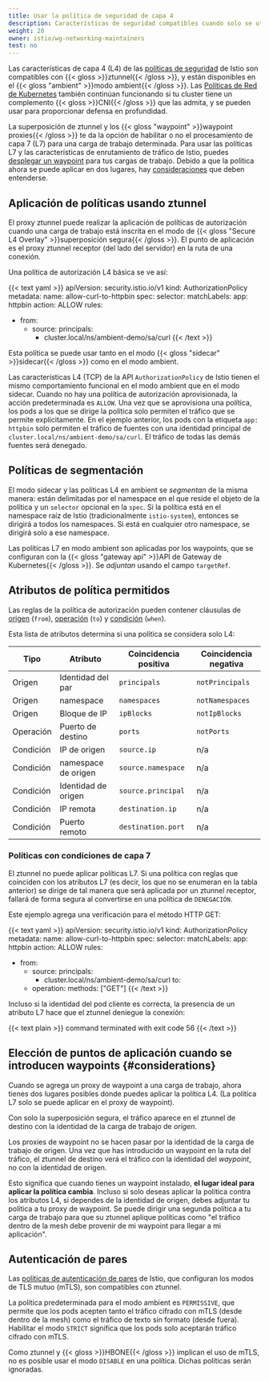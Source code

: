 ```yaml
---
title: Usar la política de seguridad de capa 4
description: Características de seguridad compatibles cuando solo se utiliza la superposición segura L4.
weight: 20
owner: istio/wg-networking-maintainers
test: no
---
```


Las características de capa 4 (L4) de las [políticas de seguridad](/es/docs/concepts/security) de Istio son compatibles con {{< gloss >}}ztunnel{{< /gloss >}}, y están disponibles en el {{< gloss "ambient" >}}modo ambient{{< /gloss >}}. Las [Políticas de Red de Kubernetes](https://kubernetes.io/docs/concepts/services-networking/network-policies/) también continúan funcionando si tu cluster tiene un complemento {{< gloss >}}CNI{{< /gloss >}} que las admita, y se pueden usar para proporcionar defensa en profundidad.

La superposición de ztunnel y los {{< gloss "waypoint" >}}waypoint proxies{{< /gloss >}} te da la opción de habilitar o no el procesamiento de capa 7 (L7) para una carga de trabajo determinada. Para usar las políticas L7 y las características de enrutamiento de tráfico de Istio, puedes [desplegar un waypoint](/es/docs/ambient/usage/waypoint) para tus cargas de trabajo. Debido a que la política ahora se puede aplicar en dos lugares, hay [consideraciones](#considerations) que deben entenderse.

## Aplicación de políticas usando ztunnel

El proxy ztunnel puede realizar la aplicación de políticas de autorización cuando una carga de trabajo está inscrita en el modo de {{< gloss "Secure L4 Overlay" >}}superposición segura{{< /gloss >}}. El punto de aplicación es el proxy ztunnel receptor (del lado del servidor) en la ruta de una conexión.

Una política de autorización L4 básica se ve así:

{{< text yaml >}}
apiVersion: security.istio.io/v1
kind: AuthorizationPolicy
metadata:
 name: allow-curl-to-httpbin
spec:
 selector:
   matchLabels:
     app: httpbin
 action: ALLOW
 rules:
 - from:
   - source:
       principals:
       - cluster.local/ns/ambient-demo/sa/curl
{{< /text >}}

Esta política se puede usar tanto en el modo {{< gloss "sidecar" >}}sidecar{{< /gloss >}} como en el modo ambient.

Las características L4 (TCP) de la API `AuthorizationPolicy` de Istio tienen el mismo comportamiento funcional en el modo ambient que en el modo sidecar. Cuando no hay una política de autorización aprovisionada, la acción predeterminada es `ALLOW`. Una vez que se aprovisiona una política, los pods a los que se dirige la política solo permiten el tráfico que se permite explícitamente. En el ejemplo anterior, los pods con la etiqueta `app: httpbin` solo permiten el tráfico de fuentes con una identidad principal de `cluster.local/ns/ambient-demo/sa/curl`. El tráfico de todas las demás fuentes será denegado.

## Políticas de segmentación

El modo sidecar y las políticas L4 en ambient se *segmentan* de la misma manera: están delimitadas por el namespace en el que reside el objeto de la política y un `selector` opcional en la `spec`. Si la política está en el namespace raíz de Istio (tradicionalmente `istio-system`), entonces se dirigirá a todos los namespaces. Si está en cualquier otro namespace, se dirigirá solo a ese namespace.

Las políticas L7 en modo ambient son aplicadas por los waypoints, que se configuran con la {{< gloss "gateway api" >}}API de Gateway de Kubernetes{{< /gloss >}}. Se *adjuntan* usando el campo `targetRef`.

## Atributos de política permitidos

Las reglas de la política de autorización pueden contener cláusulas de [origen](/es/docs/reference/config/security/authorization-policy/#Source) (`from`), [operación](/es/docs/reference/config/security/authorization-policy/#Operation) (`to`) y [condición](/es/docs/reference/config/security/authorization-policy/#Condition) (`when`).

Esta lista de atributos determina si una política se considera solo L4:

| Tipo | Atributo | Coincidencia positiva | Coincidencia negativa |
| --- | --- | --- | --- |
| Origen | Identidad del par | `principals` | `notPrincipals` |
| Origen | namespace | `namespaces` | `notNamespaces` |
| Origen | Bloque de IP | `ipBlocks` | `notIpBlocks` |
| Operación | Puerto de destino | `ports` | `notPorts` |
| Condición | IP de origen | `source.ip` | n/a |
| Condición | namespace de origen | `source.namespace` | n/a |
| Condición | Identidad de origen | `source.principal` | n/a |
| Condición | IP remota | `destination.ip` | n/a |
| Condición | Puerto remoto | `destination.port` | n/a |

### Políticas con condiciones de capa 7

El ztunnel no puede aplicar políticas L7. Si una política con reglas que coinciden con los atributos L7 (es decir, los que no se enumeran en la tabla anterior) se dirige de tal manera que será aplicada por un ztunnel receptor, fallará de forma segura al convertirse en una política de `DENEGACIÓN`.

Este ejemplo agrega una verificación para el método HTTP GET:

{{< text yaml >}}
apiVersion: security.istio.io/v1
kind: AuthorizationPolicy
metadata:
 name: allow-curl-to-httpbin
spec:
 selector:
   matchLabels:
     app: httpbin
 action: ALLOW
 rules:
 - from:
   - source:
       principals:
       - cluster.local/ns/ambient-demo/sa/curl
   to:
   - operation:
       methods: ["GET"]
{{< /text >}}

Incluso si la identidad del pod cliente es correcta, la presencia de un atributo L7 hace que el ztunnel deniegue la conexión:

{{< text plain >}}
command terminated with exit code 56
{{< /text >}}

## Elección de puntos de aplicación cuando se introducen waypoints {#considerations}

Cuando se agrega un proxy de waypoint a una carga de trabajo, ahora tienes dos lugares posibles donde puedes aplicar la política L4. (La política L7 solo se puede aplicar en el proxy de waypoint).

Con solo la superposición segura, el tráfico aparece en el ztunnel de destino con la identidad de la carga de trabajo de *origen*.

Los proxies de waypoint no se hacen pasar por la identidad de la carga de trabajo de origen. Una vez que has introducido un waypoint en la ruta del tráfico, el ztunnel de destino verá el tráfico con la identidad del *waypoint*, no con la identidad de origen.

Esto significa que cuando tienes un waypoint instalado, **el lugar ideal para aplicar la política cambia**. Incluso si solo deseas aplicar la política contra los atributos L4, si dependes de la identidad de origen, debes adjuntar tu política a tu proxy de waypoint. Se puede dirigir una segunda política a tu carga de trabajo para que su ztunnel aplique políticas como "el tráfico dentro de la mesh debe provenir de mi waypoint para llegar a mi aplicación".

## Autenticación de pares

Las [políticas de autenticación de pares](/es/docs/concepts/security/#peer-authentication) de Istio, que configuran los modos de TLS mutuo (mTLS), son compatibles con ztunnel.

La política predeterminada para el modo ambient es `PERMISSIVE`, que permite que los pods acepten tanto el tráfico cifrado con mTLS (desde dentro de la mesh) como el tráfico de texto sin formato (desde fuera). Habilitar el modo `STRICT` significa que los pods solo aceptarán tráfico cifrado con mTLS.

Como ztunnel y {{< gloss >}}HBONE{{< /gloss >}} implican el uso de mTLS, no es posible usar el modo `DISABLE` en una política. Dichas políticas serán ignoradas.
